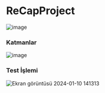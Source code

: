 # ReCapProject
![image](https://github.com/MelihDincer/ReCapProject/assets/115299123/a21781bf-b7aa-49c3-9514-244e80cedd6a)

### Katmanlar
![image](https://github.com/MelihDincer/ReCapProject/assets/115299123/3adf452a-0d50-4b4d-aae8-d0ca6f59527b)

### Test İşlemi
![Ekran görüntüsü 2024-01-10 141313](https://github.com/MelihDincer/ReCapProject/assets/115299123/03d39a98-d314-4b19-a503-774af7575065)
